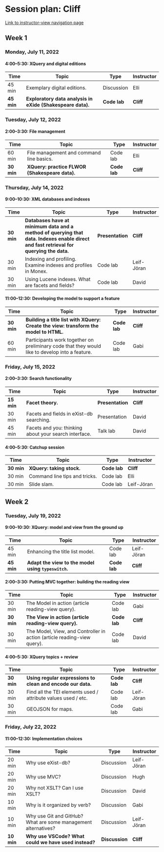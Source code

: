 # Session plan: Cliff

[Link to instructor-view navigation page](daily_instructor_view.md)

## Week 1

### Monday, July 11, 2022

#### 4:00–5:30: XQuery and digital editions

Time | Topic | Type | Instructor
---- | ---- | ---- | ---- 
45 min | Exemplary digital editions. | Discussion | Elli
**45 min** | **Exploratory data analysis in eXide (Shakespeare data).** | **Code lab** | **Cliff**

### Tuesday, July 12, 2022

#### 2:00–3:30: File management

Time | Topic | Type | Instructor
---- | ---- | ---- | ---- 
60 min | File management and command line basics. | Code lab | Elli
**30 min** | **XQuery: practice FLWOR (Shakespeare data).** | **Code lab** | **Cliff**

### Thursday, July 14, 2022

#### 9:00–10:30: XML databases and indexes

Time | Topic | Type | Instructor
---- | ---- | ---- | ---- 
**30 min** | **Databases have at minimum data and a method of querying that data. Indexes enable direct and fast retrieval for querying the data.** | **Presentation** | **Cliff**
30 min | Indexing and profiling. Examine indexes and profiles in Monex. | Code lab | Leif-Jöran
30 min | Using Lucene indexes. What are facets and fields? | Code lab | David

#### 11:00–12:30: Developing the model to support a feature

Time | Topic | Type | Instructor
---- | ---- | ---- | ---- 
**30 min** | **Building a title list with XQuery: Create the view: transform the model to HTML.** | **Code lab** | **Cliff**
60 min | Participants work together on preliminary code that they would like to develop into a feature. | Code lab | Gabi

### Friday, July 15, 2022

#### 2:00–3:30: Search functionality

Time | Topic | Type | Instructor
---- | ---- | ---- | ---- 
**15 min** | **Facet theory.** | **Presentation** | **Cliff**
30 min | Facets and fields in eXist-db searching. | Presentation | David
45 min | Facets and you: thinking about your search interface. | Talk lab | David

#### 4:00–5:30: Catchup session

Time | Topic | Type | Instructor
---- | ---- | ---- | ---- 
**30 min** | **XQuery: taking stock.** | **Code lab** | **Cliff**
30 min | Command line tips and tricks. | Code lab | Elli
30 min | Slide slam. | Code lab | Leif-Jöran

## Week 2

### Tuesday, July 19, 2022

#### 9:00–10:30: XQuery: model and view from the ground up

Time | Topic | Type | Instructor
---- | ---- | ---- | ---- 
45 min | Enhancing the title list model. | Code lab | Leif-Jöran
**45 min** | **Adapt the view to the model using `typeswitch`.** | **Code lab** | **Cliff**

#### 2:00–3:30: Putting MVC together: building the reading view

Time | Topic | Type | Instructor
---- | ---- | ---- | ---- 
30 min | The Model in action (article reading-view query). | Code lab | Gabi
**30 min** | **The View in action (article reading-view query).** | **Code lab** | **Cliff**
30 min | The Model, View, and Controller in action (article reading-view query). | Code lab | David

#### 4:00–5:30: XQuery topics + review

Time | Topic | Type | Instructor
---- | ---- | ---- | ---- 
**30 min** | **Using regular expressions to clean and encode our data.** | **Code lab** | **Cliff**
30 min | Find all the TEI elements used / attribute values used / etc. | Code lab | Leif-Jöran
30 min | GEOJSON for maps. | Code lab | Gabi

### Friday, July 22, 2022

#### 11:00–12:30: Implementation choices

Time | Topic | Type | Instructor
---- | ---- | ---- | ---- 
20 min | Why use eXist-db? | Discussion | Leif-Jöran
20 min | Why use MVC? | Discussion | Hugh
20 min | Why not XSLT? Can I use XSLT? | Discussion | David
10 min | Why is it organized by verb? | Discussion | Gabi
10 min | Why use Git and GitHub? What are some management alternatives? | Discussion | Leif-Jöran
**10 min** | **Why use VSCode? What could we have used instead?** | **Discussion** | **Cliff**

